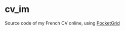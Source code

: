 # cv_im
Source code of my French CV online, using [PocketGrid](http://arnaudleray.github.io/pocketgrid/)
